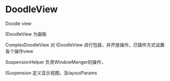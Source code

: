 # DoodleView
Doodle view

IDoodleView 为画板

ComplexDoodleView 对 IDoodleView 进行包装，并开放操作，已插件方式设置各个操作view

SuspensionHelper 负责WindowManger的操作，

ISuspension 定义显示视图，及layoutParams

